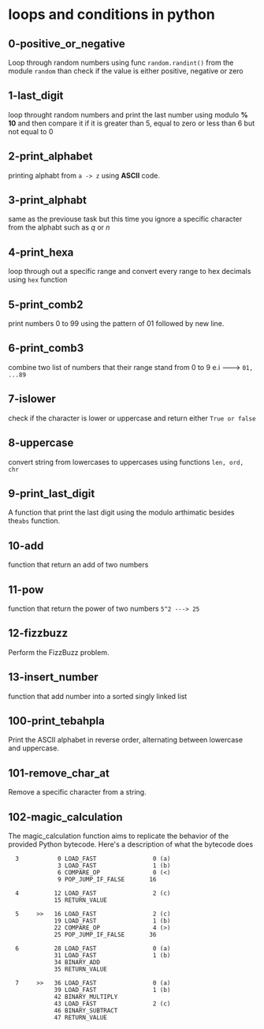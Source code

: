 # loops and conditions in python 
## 0-positive_or_negative
Loop through random numbers using func ``random.randint()`` from the module ``random`` than check if the value is either positive, negative or zero
## 1-last_digit
loop throught random numbers and print the last number using modulo **% 10** and then compare it if it is greater than 5, equal to zero or less than 6 but not equal to 0
## 2-print_alphabet
printing alphabt from ```a -> z``` using **ASCII** code.  
## 3-print_alphabt
same as the previouse task but this time you ignore a specific character from the alphabt such as *q* or *n*
## 4-print_hexa
loop through out a specific range and convert every range to hex decimals using ``hex`` function
## 5-print_comb2
print numbers 0 to 99 using the pattern of 01 followed by new line.
## 6-print_comb3
combine two list of numbers that their range stand from 0 to 9 e.i ---> ``01, ...89``
## 7-islower
check if the character is lower or uppercase and return either ``True or false``
## 8-uppercase
convert string from lowercases to uppercases using functions ``len, ord, chr``
## 9-print_last_digit
A function that print the last digit using the modulo arthimatic besides the``abs`` function.
## 10-add
function that return an add of two numbers
## 11-pow
function that return the power of two numbers ``5^2 ---> 25``
## 12-fizzbuzz
Perform the FizzBuzz problem.
## 13-insert_number
function that add number into a sorted singly linked list
## 100-print_tebahpla
Print the ASCII alphabet in reverse order, alternating between lowercase and uppercase.
## 101-remove_char_at
Remove a specific character from a string.
## 102-magic_calculation
The magic_calculation function aims to replicate the behavior of the provided Python bytecode. Here's a description of what the bytecode does
```
  3           0 LOAD_FAST                0 (a)
              3 LOAD_FAST                1 (b)
              6 COMPARE_OP               0 (<)
              9 POP_JUMP_IF_FALSE       16

  4          12 LOAD_FAST                2 (c)
             15 RETURN_VALUE

  5     >>   16 LOAD_FAST                2 (c)
             19 LOAD_FAST                1 (b)
             22 COMPARE_OP               4 (>)
             25 POP_JUMP_IF_FALSE       36

  6          28 LOAD_FAST                0 (a)
             31 LOAD_FAST                1 (b)
             34 BINARY_ADD
             35 RETURN_VALUE

  7     >>   36 LOAD_FAST                0 (a)
             39 LOAD_FAST                1 (b)
             42 BINARY_MULTIPLY
             43 LOAD_FAST                2 (c)
             46 BINARY_SUBTRACT
             47 RETURN_VALUE

```
